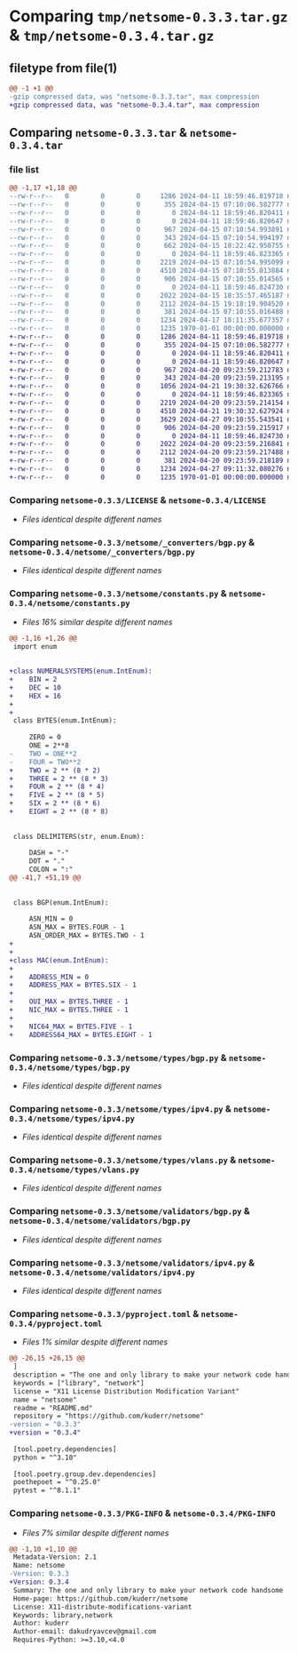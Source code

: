 # Comparing `tmp/netsome-0.3.3.tar.gz` & `tmp/netsome-0.3.4.tar.gz`

## filetype from file(1)

```diff
@@ -1 +1 @@
-gzip compressed data, was "netsome-0.3.3.tar", max compression
+gzip compressed data, was "netsome-0.3.4.tar", max compression
```

## Comparing `netsome-0.3.3.tar` & `netsome-0.3.4.tar`

### file list

```diff
@@ -1,17 +1,18 @@
--rw-r--r--   0        0        0     1286 2024-04-11 18:59:46.819718 netsome-0.3.3/LICENSE
--rw-r--r--   0        0        0      355 2024-04-15 07:10:06.582777 netsome-0.3.3/README.md
--rw-r--r--   0        0        0        0 2024-04-11 18:59:46.820411 netsome-0.3.3/netsome/__init__.py
--rw-r--r--   0        0        0        0 2024-04-11 18:59:46.820647 netsome-0.3.3/netsome/_converters/__init__.py
--rw-r--r--   0        0        0      967 2024-04-15 07:10:54.993891 netsome-0.3.3/netsome/_converters/bgp.py
--rw-r--r--   0        0        0      343 2024-04-15 07:10:54.994197 netsome-0.3.3/netsome/_converters/ipv4.py
--rw-r--r--   0        0        0      662 2024-04-15 18:22:42.950755 netsome-0.3.3/netsome/constants.py
--rw-r--r--   0        0        0        0 2024-04-11 18:59:46.823365 netsome-0.3.3/netsome/types/__init__.py
--rw-r--r--   0        0        0     2219 2024-04-15 07:10:54.995099 netsome-0.3.3/netsome/types/bgp.py
--rw-r--r--   0        0        0     4510 2024-04-15 07:10:55.013884 netsome-0.3.3/netsome/types/ipv4.py
--rw-r--r--   0        0        0      906 2024-04-15 07:10:55.014565 netsome-0.3.3/netsome/types/vlans.py
--rw-r--r--   0        0        0        0 2024-04-11 18:59:46.824730 netsome-0.3.3/netsome/validators/__init__.py
--rw-r--r--   0        0        0     2022 2024-04-15 18:35:57.465187 netsome-0.3.3/netsome/validators/bgp.py
--rw-r--r--   0        0        0     2112 2024-04-15 19:18:19.904520 netsome-0.3.3/netsome/validators/ipv4.py
--rw-r--r--   0        0        0      381 2024-04-15 07:10:55.016488 netsome-0.3.3/netsome/validators/vlans.py
--rw-r--r--   0        0        0     1234 2024-04-17 18:11:35.677357 netsome-0.3.3/pyproject.toml
--rw-r--r--   0        0        0     1235 1970-01-01 00:00:00.000000 netsome-0.3.3/PKG-INFO
+-rw-r--r--   0        0        0     1286 2024-04-11 18:59:46.819718 netsome-0.3.4/LICENSE
+-rw-r--r--   0        0        0      355 2024-04-15 07:10:06.582777 netsome-0.3.4/README.md
+-rw-r--r--   0        0        0        0 2024-04-11 18:59:46.820411 netsome-0.3.4/netsome/__init__.py
+-rw-r--r--   0        0        0        0 2024-04-11 18:59:46.820647 netsome-0.3.4/netsome/_converters/__init__.py
+-rw-r--r--   0        0        0      967 2024-04-20 09:23:59.212783 netsome-0.3.4/netsome/_converters/bgp.py
+-rw-r--r--   0        0        0      343 2024-04-20 09:23:59.213195 netsome-0.3.4/netsome/_converters/ipv4.py
+-rw-r--r--   0        0        0     1056 2024-04-21 19:30:32.626766 netsome-0.3.4/netsome/constants.py
+-rw-r--r--   0        0        0        0 2024-04-11 18:59:46.823365 netsome-0.3.4/netsome/types/__init__.py
+-rw-r--r--   0        0        0     2219 2024-04-20 09:23:59.214154 netsome-0.3.4/netsome/types/bgp.py
+-rw-r--r--   0        0        0     4510 2024-04-21 19:30:32.627924 netsome-0.3.4/netsome/types/ipv4.py
+-rw-r--r--   0        0        0     3629 2024-04-27 09:10:55.543541 netsome-0.3.4/netsome/types/mac.py
+-rw-r--r--   0        0        0      906 2024-04-20 09:23:59.215917 netsome-0.3.4/netsome/types/vlans.py
+-rw-r--r--   0        0        0        0 2024-04-11 18:59:46.824730 netsome-0.3.4/netsome/validators/__init__.py
+-rw-r--r--   0        0        0     2022 2024-04-20 09:23:59.216841 netsome-0.3.4/netsome/validators/bgp.py
+-rw-r--r--   0        0        0     2112 2024-04-20 09:23:59.217488 netsome-0.3.4/netsome/validators/ipv4.py
+-rw-r--r--   0        0        0      381 2024-04-20 09:23:59.218189 netsome-0.3.4/netsome/validators/vlans.py
+-rw-r--r--   0        0        0     1234 2024-04-27 09:11:32.080276 netsome-0.3.4/pyproject.toml
+-rw-r--r--   0        0        0     1235 1970-01-01 00:00:00.000000 netsome-0.3.4/PKG-INFO
```

### Comparing `netsome-0.3.3/LICENSE` & `netsome-0.3.4/LICENSE`

 * *Files identical despite different names*

### Comparing `netsome-0.3.3/netsome/_converters/bgp.py` & `netsome-0.3.4/netsome/_converters/bgp.py`

 * *Files identical despite different names*

### Comparing `netsome-0.3.3/netsome/constants.py` & `netsome-0.3.4/netsome/constants.py`

 * *Files 16% similar despite different names*

```diff
@@ -1,16 +1,26 @@
 import enum
 
 
+class NUMERALSYSTEMS(enum.IntEnum):
+    BIN = 2
+    DEC = 10
+    HEX = 16
+
+
 class BYTES(enum.IntEnum):
 
     ZERO = 0
     ONE = 2**8
-    TWO = ONE**2
-    FOUR = TWO**2
+    TWO = 2 ** (8 * 2)
+    THREE = 2 ** (8 * 3)
+    FOUR = 2 ** (8 * 4)
+    FIVE = 2 ** (8 * 5)
+    SIX = 2 ** (8 * 6)
+    EIGHT = 2 ** (8 * 8)
 
 
 class DELIMITERS(str, enum.Enum):
 
     DASH = "-"
     DOT = "."
     COLON = ":"
@@ -41,7 +51,19 @@
 
 
 class BGP(enum.IntEnum):
 
     ASN_MIN = 0
     ASN_MAX = BYTES.FOUR - 1
     ASN_ORDER_MAX = BYTES.TWO - 1
+
+
+class MAC(enum.IntEnum):
+
+    ADDRESS_MIN = 0
+    ADDRESS_MAX = BYTES.SIX - 1
+
+    OUI_MAX = BYTES.THREE - 1
+    NIC_MAX = BYTES.THREE - 1
+
+    NIC64_MAX = BYTES.FIVE - 1
+    ADDRESS64_MAX = BYTES.EIGHT - 1
```

### Comparing `netsome-0.3.3/netsome/types/bgp.py` & `netsome-0.3.4/netsome/types/bgp.py`

 * *Files identical despite different names*

### Comparing `netsome-0.3.3/netsome/types/ipv4.py` & `netsome-0.3.4/netsome/types/ipv4.py`

 * *Files identical despite different names*

### Comparing `netsome-0.3.3/netsome/types/vlans.py` & `netsome-0.3.4/netsome/types/vlans.py`

 * *Files identical despite different names*

### Comparing `netsome-0.3.3/netsome/validators/bgp.py` & `netsome-0.3.4/netsome/validators/bgp.py`

 * *Files identical despite different names*

### Comparing `netsome-0.3.3/netsome/validators/ipv4.py` & `netsome-0.3.4/netsome/validators/ipv4.py`

 * *Files identical despite different names*

### Comparing `netsome-0.3.3/pyproject.toml` & `netsome-0.3.4/pyproject.toml`

 * *Files 1% similar despite different names*

```diff
@@ -26,15 +26,15 @@
 ]
 description = "The one and only library to make your network code handsome"
 keywords = ["library", "network"]
 license = "X11 License Distribution Modification Variant"
 name = "netsome"
 readme = "README.md"
 repository = "https://github.com/kuderr/netsome"
-version = "0.3.3"
+version = "0.3.4"
 
 [tool.poetry.dependencies]
 python = "^3.10"
 
 [tool.poetry.group.dev.dependencies]
 poethepoet = "^0.25.0"
 pytest = "^8.1.1"
```

### Comparing `netsome-0.3.3/PKG-INFO` & `netsome-0.3.4/PKG-INFO`

 * *Files 7% similar despite different names*

```diff
@@ -1,10 +1,10 @@
 Metadata-Version: 2.1
 Name: netsome
-Version: 0.3.3
+Version: 0.3.4
 Summary: The one and only library to make your network code handsome
 Home-page: https://github.com/kuderr/netsome
 License: X11-distribute-modifications-variant
 Keywords: library,network
 Author: kuderr
 Author-email: dakudryavcev@gmail.com
 Requires-Python: >=3.10,<4.0
```

